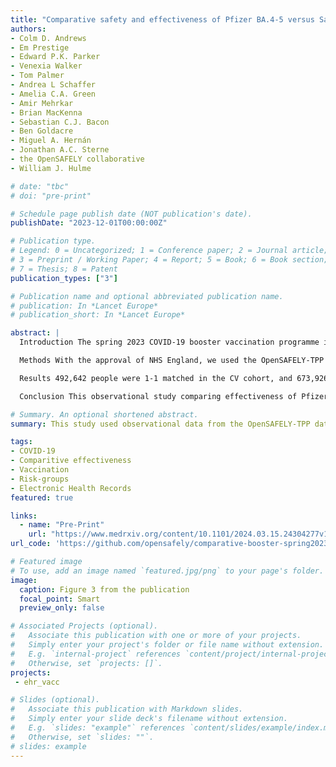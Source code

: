 ```yaml
---
title: "Comparative safety and effectiveness of Pfizer BA.4-5 versus Sanofi during the spring 2023 COVID-19 booster vaccination programme in England: a matched cohort study in OpenSAFELY-TPP"
authors:
- Colm D. Andrews
- Em Prestige
- Edward P.K. Parker
- Venexia Walker
- Tom Palmer
- Andrea L Schaffer
- Amelia C.A. Green
- Amir Mehrkar
- Brian MacKenna
- Sebastian C.J. Bacon
- Ben Goldacre
- Miguel A. Hernán
- Jonathan A.C. Sterne
- the OpenSAFELY collaborative
- William J. Hulme

# date: "tbc"
# doi: "pre-print"

# Schedule page publish date (NOT publication's date).
publishDate: "2023-12-01T00:00:00Z"

# Publication type.
# Legend: 0 = Uncategorized; 1 = Conference paper; 2 = Journal article;
# 3 = Preprint / Working Paper; 4 = Report; 5 = Book; 6 = Book section;
# 7 = Thesis; 8 = Patent
publication_types: ["3"]

# Publication name and optional abbreviated publication name.
# publication: In *Lancet Europe*
# publication_short: In *Lancet Europe*

abstract: |
  Introduction The spring 2023 COVID-19 booster vaccination programme in England used both Pfizer BA.4-5 and Sanofi vaccines. All people aged 75 years or over and the clinically vulnerable were eligible to receive a booster dose. Direct comparisons of the effectiveness of these two vaccines in boosting protection against severe COVID-19 events have not been made in trials or observational data.

  Methods With the approval of NHS England, we used the OpenSAFELY-TPP database to compare effectiveness of the Pfizer BA.4-5 and Sanofi vaccines during the spring 2023 booster programme, between 1 April and 30 June 2023. We investigated two cohorts separately: those aged 75 or over (75+); and those aged 50 or over and clinically vulnerable (CV). In each cohort, vaccine recipients were matched on date of vaccination, COVID-19 vaccine history, age, and other characteristics. Effectiveness outcomes were COVID-19 hospital admission, COVID-19 critical care admission, and COVID-19 death up to 16 weeks after vaccination. Safety outcomes were pericarditis and myocarditis up to 4 weeks after vaccination. We report the cumulative incidence of each outcome, and compare safety and effectiveness using risk differences (RD), relative risks (RR), and incidence rate ratios (IRRs).

  Results 492,642 people were 1-1 matched in the CV cohort, and 673,926 in the 75+ cohort, contributing a total of 7,423,251 and 10,173,230 person-weeks of follow-up, respectively. The incidence of COVID-19 hospital admission was higher for Sanofi than for Pfizer BA.4-5. In the CV cohort, 16-week risks per 10,000 people were 22.3 (95%CI 20.4 to 24.3) for Pfizer BA.4-5 and 26.4 (24.4 to 28.7) for Sanofi, with an IRR of 1.19 (95%CI 1.06 to 1.34). In the 75+ cohort, these were 17.5 (16.1 to 19.1) for Pfizer BA.4-5 and 20.4 (18.9 to 22.1) for Sanofi, with an IRR of 1.18 (1.05-1.32). These findings were similar across all pre-specified subgroups. More severe COVID-19 related outcomes (critical care admission and death), and safety outcomes at 4 weeks, were rare in both vaccines so we could not reliably compare effectiveness of the two vaccines.

  Conclusion This observational study comparing effectiveness of Pfizer BA.4-5 and Sanofi vaccine during the spring 2023 programme in England in the two main eligible cohorts – people aged 75 and over and in clinically vulnerable people – found some evidence of superior effectiveness against COVID-19 hospital admission for Pfizer BA.4-5 compared with Sanofi within 16 weeks after vaccination.

# Summary. An optional shortened abstract.
summary: This study used observational data from the OpenSAFELY-TPP database to compare the effectiveness and safety of Pfizer BA.4-5 and Sanofi COVID-19 vaccines during England’s spring 2023 booster programme among people aged 75+ and clinically vulnerable individuals.

tags:
- COVID-19
- Comparitive effectiveness
- Vaccination
- Risk-groups
- Electronic Health Records
featured: true

links:
  - name: "Pre-Print"
    url: "https://www.medrxiv.org/content/10.1101/2024.03.15.24304277v1"
url_code: 'https://github.com/opensafely/comparative-booster-spring2023'

# Featured image
# To use, add an image named `featured.jpg/png` to your page's folder. 
image:
  caption: Figure 3 from the publication
  focal_point: Smart
  preview_only: false

# Associated Projects (optional).
#   Associate this publication with one or more of your projects.
#   Simply enter your project's folder or file name without extension.
#   E.g. `internal-project` references `content/project/internal-project/index.md`.
#   Otherwise, set `projects: []`.
projects:
 - ehr_vacc

# Slides (optional).
#   Associate this publication with Markdown slides.
#   Simply enter your slide deck's filename without extension.
#   E.g. `slides: "example"` references `content/slides/example/index.md`.
#   Otherwise, set `slides: ""`.
# slides: example
---
```


